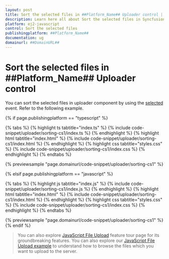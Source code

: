 ```yaml
---
layout: post
title: Sort the selected files in ##Platform_Name## Uploader control | Syncfusion
description: Learn here all about Sort the selected files in Syncfusion ##Platform_Name## Uploader control of Syncfusion Essential JS 2 and more.
platform: ej2-javascript
control: Sort the selected files 
publishingplatform: ##Platform_Name##
documentation: ug
domainurl: ##DomainURL##
---
```


# Sort the selected files in ##Platform_Name## Uploader control

You can sort the selected files in uploader component by using the [selected](../../api/uploader/#selected) event. Refer to the following example.

{% if page.publishingplatform == "typescript" %}

 {% tabs %}
{% highlight ts tabtitle="index.ts" %}
{% include code-snippet/uploader/sorting-cs1/index.ts %}
{% endhighlight %}
{% highlight html tabtitle="index.html" %}
{% include code-snippet/uploader/sorting-cs1/index.html %}
{% endhighlight %}
{% highlight css tabtitle="styles.css" %}
{% include code-snippet/uploader/sorting-cs1/index.css %}
{% endhighlight %}
{% endtabs %}
        
{% previewsample "page.domainurl/code-snippet/uploader/sorting-cs1" %}

{% elsif page.publishingplatform == "javascript" %}

{% tabs %}
{% highlight js tabtitle="index.js" %}
{% include code-snippet/uploader/sorting-cs1/index.js %}
{% endhighlight %}
{% highlight html tabtitle="index.html" %}
{% include code-snippet/uploader/sorting-cs1/index.html %}
{% endhighlight %}
{% highlight css tabtitle="styles.css" %}
{% include code-snippet/uploader/sorting-cs1/index.css %}
{% endhighlight %}
{% endtabs %}

{% previewsample "page.domainurl/code-snippet/uploader/sorting-cs1" %}
{% endif %}

> You can also explore [JavaScript File Upload](https://www.syncfusion.com/javascript-ui-controls/js-file-upload) feature tour page for its groundbreaking features. You can also explore our [JavaScript File Upload example](https://ej2.syncfusion.com/demos/#/material/uploader/default.html) to understand how to browse the files which you want to upload to the server.